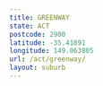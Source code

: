 ```yaml
---
title: GREENWAY
state: ACT
postcode: 2900
latitude: -35.41891
longitude: 149.063805
url: /act/greenway/
layout: suburb
---
```

